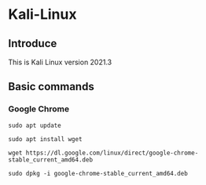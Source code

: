 # Kali-Linux

## Introduce
This is Kali Linux version 2021.3

## Basic commands

### Google Chrome

```
sudo apt update
```
```
sudo apt install wget
```
```
wget https://dl.google.com/linux/direct/google-chrome-stable_current_amd64.deb
```
```
sudo dpkg -i google-chrome-stable_current_amd64.deb
```